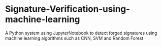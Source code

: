 # Signature-Verification-using-machine-learning
A Python system using JupyterNotebook to detect forged signatures using machine learning algorithms such as CNN, SVM and Random Forest
